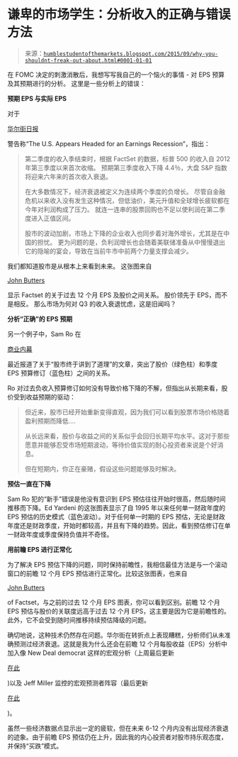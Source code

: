 <!--yml

category: 未分类

date: 2024-05-18 03:16:01

-->

# 谦卑的市场学生：分析收入的正确与错误方法

> 来源：[`humblestudentofthemarkets.blogspot.com/2015/09/why-you-shouldnt-freak-out-about.html#0001-01-01`](https://humblestudentofthemarkets.blogspot.com/2015/09/why-you-shouldnt-freak-out-about.html#0001-01-01)

在 FOMC 决定的刺激消散后，我想写写我自己的一个恼火的事情 - 对 EPS 预算及其预期进行的分析。 这里是一些分析上的错误：

**预期 EPS 与实际 EPS**

对于

[华尔街日报](http://blogs.wsj.com/moneybeat/2015/09/15/morning-moneybeat-the-u-s-appears-headed-for-an-earnings-recession/)

警告称“The U.S. Appears Headed for an Earnings Recession”，指出：

> 第二季度的收入季结束时，根据 FactSet 的数据，标普 500 的收入自 2012 年第三季度以来首次收缩。 预期第三季度收入下降 4.4％，大盘 S&P 指数将迎来六年来的首次收入衰退。
> 
> 在大多数情况下，经济衰退被定义为连续两个季度的负增长。 尽管自金融危机以来收入没有发生这种情况，但低油价，美元升值和全球增长疲软都在今年对利润构成了压力。 就连一连串的股票回购也不足以使利润在第二季度进入正值区间。
> 
> 股市的波动加剧，市场上下降的企业收入也同步着对海外增长，尤其是在中国的担忧。 更为问题的是，负利润增长也会随着美联储准备从中慢慢退出它的隐喻的宴会，导致在当前牛市中前两个力量支撑会减少。

我们都知道股市是从根本上来看到未来。 这张图来自

[John Butters](http://www.factset.com/websitefiles/PDFs/earningsinsight/earningsinsight_9.18.15)

显示 Factset 的关于过去 12 个月 EPS 及股价之间关系。 股价领先于 EPS，而不是相反。 那么市场为何对 Q3 的收入衰退忧虑，这是旧闻吗？

**分析“正确”的 EPS 预期**

另一个例子中，Sam Ro 在

[商业内幕](http://www.businessinsider.com/sp-eps-change-and-price-change-2015-9)

最近报道了关于“股市终于讲到了道理”的文章，突出了股价（绿色柱）和季度 EPS 预算修订（蓝色柱）之间的关系。

Ro 对过去负收入预算修订如何没有导致价格下降的不解，但指出从长期来看，股价受到收益预期的驱动：

> 但近来，股市已经开始重新变得直观，因为我们可以看到股票市场价格随着盈利预期而降低....
> 
> 从长远来看，股价与收益之间的关系似乎会回归长期平均水平。这对于那些愿意并能够忍受市场短期波动，等待价值实现的耐心投资者来说是个好消息。
> 
> 但在短期内，你正在豪赌，假设这些问题能够及时解决。

**预估一直在下降**

Sam Ro 犯的“新手”错误是他没有意识到 EPS 预估往往开始时很高，然后随时间推移而下降。Ed Yardeni 的这张图表显示了自 1995 年以来任何单一财政年度的 EPS 预估的历史模式（蓝色波动）。对于任何单一时期的 EPS 预估，无论是财政年度还是财政季度，开始时都较高，并且有下降的趋势。因此，看到预估修订在单一财政年度或季度保持负值并不奇怪。

**用前瞻 EPS 进行正常化**

为了解决 EPS 预估下降的问题，同时保持前瞻性，我相信最佳方法是与一个滚动窗口的前瞻 12 个月 EPS 预估进行正常化。比较这张图表，也来自

[John Butters](http://www.factset.com/websitefiles/PDFs/earningsinsight/earningsinsight_9.18.15)

of Factset，与之前的过去 12 个月 EPS 图表，你可以看到区别。前瞻 12 个月 EPS 预估与股价的关联度远高于过去 12 个月 EPS，这主要是因为它是前瞻性的。此外，它不会受到随时间推移持续预估降级的问题。

确切地说，这种技术仍然存在问题。华尔街在转折点上表现糟糕，分析师们从未准确预测过经济衰退。这就是我为什么还会在前瞻 12 个月每股收益（EPS）分析中加入像 New Deal democrat 这样的宏观分析（上周最后更新

[在此](http://community.xe.com/blog/xe-market-analysis/weekly-indicators-same-old-us-strength-edition)

)以及 Jeff Miller 监控的宏观预测者阵容（最后更新

[在此](http://dashofinsight.com/weighing-the-week-ahead-to-hike-or-not-to-hike/)

)。

虽然一些经济数据点显示出一定的疲软，但在未来 6-12 个月内没有出现经济衰退的迹象。由于前瞻 EPS 预估仍在上升，因此我的内心投资者对股市持乐观态度，并保持“买跌”模式。
